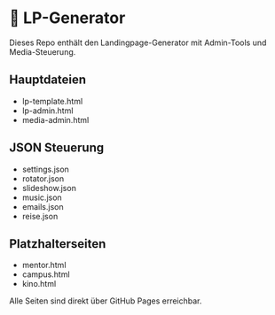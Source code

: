 # 🚀 LP-Generator

Dieses Repo enthält den Landingpage-Generator mit Admin-Tools und Media-Steuerung.

## Hauptdateien
- lp-template.html
- lp-admin.html
- media-admin.html

## JSON Steuerung
- settings.json
- rotator.json
- slideshow.json
- music.json
- emails.json
- reise.json

## Platzhalterseiten
- mentor.html
- campus.html
- kino.html

Alle Seiten sind direkt über GitHub Pages erreichbar.